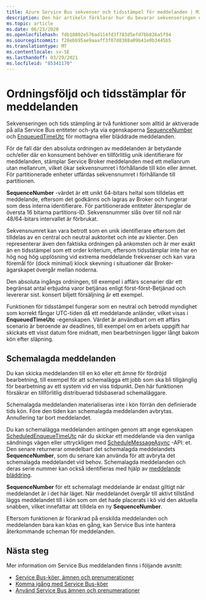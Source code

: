 ```yaml
---
title: Azure Service Bus sekvenser och tidsstämpel för meddelanden | Microsoft Docs
description: Den här artikeln förklarar hur du bevarar sekvenseringen och ordningen (med tidsstämplar) för Azure Service Bus meddelanden.
ms.topic: article
ms.date: 06/23/2020
ms.openlocfilehash: fdb18802e576ad114fd3f783d5efd7bb826a5f94
ms.sourcegitcommit: f28ebb95ae9aaaff3f87d8388a09b41e0b3445b5
ms.translationtype: MT
ms.contentlocale: sv-SE
ms.lasthandoff: 03/29/2021
ms.locfileid: "85341170"
---
```

# <a name="message-sequencing-and-timestamps"></a>Ordningsföljd och tidsstämplar för meddelanden

Sekvenseringen och tids stämpling är två funktioner som alltid är aktiverade på alla Service Bus entiteter och-yta via egenskaperna [SequenceNumber](/dotnet/api/microsoft.servicebus.messaging.brokeredmessage.sequencenumber) och [EnqueuedTimeUtc](/dotnet/api/microsoft.servicebus.messaging.brokeredmessage.enqueuedtimeutc) för mottagna eller bläddrade meddelanden.

För de fall där den absoluta ordningen av meddelanden är betydande och/eller där en konsument behöver en tillförlitlig unik identifierare för meddelanden, stämplar Service Broker meddelanden med ett mellanrum utan mellanrum, vilket ökar sekvensnumret i förhållande till kön eller ämnet. För partitionerade enheter utfärdas sekvensnumret i förhållande till partitionen.

**SequenceNumber** -värdet är ett unikt 64-bitars heltal som tilldelas ett meddelande, eftersom det godkänns och lagras av Broker och fungerar som dess interna identifierare. För partitionerade entiteter återspeglar de översta 16 bitarna partitions-ID. Sekvensnummer slås över till noll när 48/64-bitars intervallet är förbrukat.

Sekvensnumret kan vara betrott som en unik identifierare eftersom det tilldelas av en central och neutral auktoritet och inte av klienter. Den representerar även den faktiska ordningen på ankomsten och är mer exakt än en tidsstämpel som ett order kriterium, eftersom tidsstämplar inte har en hög nog hög upplösning vid extrema meddelande frekvenser och kan vara föremål för (dock minimal) klock skevning i situationer där Broker-ägarskapet övergår mellan noderna.

Den absoluta ingångs ordningen, till exempel i affärs scenarier där ett begränsat antal erbjudna varor betjänas enligt först-först-Betjänad och levererar sist. konsert biljett försäljning är ett exempel.

Funktionen för tidsstämpel fungerar som en neutral och betrodd myndighet som korrekt fångar UTC-tiden då ett meddelande anländer, vilket visas i **EnqueuedTimeUtc** -egenskapen. Värdet är användbart om ett affärs scenario är beroende av deadlines, till exempel om en arbets uppgift har skickats ett visst datum före midnatt, men bearbetningen ligger långt bakom kön efter släpning.

## <a name="scheduled-messages"></a>Schemalagda meddelanden

Du kan skicka meddelanden till en kö eller ett ämne för fördröjd bearbetning, till exempel för att schemalägga ett jobb som ska bli tillgänglig för bearbetning av ett system vid en viss tidpunkt. Den här funktionen försäkrar en tillförlitlig distribuerad tidsbaserad schemaläggare.

Schemalagda meddelanden materialiseras inte i kön förrän den definierade tids kön. Före den tiden kan schemalagda meddelanden avbrytas. Annullering tar bort meddelandet.

Du kan schemalägga meddelanden antingen genom att ange egenskapen [ScheduledEnqueueTimeUtc](/dotnet/api/microsoft.azure.servicebus.message.scheduledenqueuetimeutc) när du skickar ett meddelande via den vanliga sändnings vägen eller uttryckligen med [ScheduleMessageAsync](/dotnet/api/microsoft.azure.servicebus.queueclient.schedulemessageasync#Microsoft_Azure_ServiceBus_QueueClient_ScheduleMessageAsync_Microsoft_Azure_ServiceBus_Message_System_DateTimeOffset_) -API: et. Den senare returnerar omedelbart det schemalagda meddelandets **SequenceNumber**, som du senare kan använda för att avbryta det schemalagda meddelandet vid behov. Schemalagda meddelanden och deras serie nummer kan också identifieras med hjälp av [meddelande bläddring](message-browsing.md).

**SequenceNumber** för ett schemalagt meddelande är endast giltigt när meddelandet är i det här läget. När meddelandet övergår till aktivt tillstånd läggs meddelandet till i kön som om det hade placerats i kö vid den aktuella snabben, vilket innefattar att tilldela en ny **SequenceNumber**.

Eftersom funktionen är förankrad på enskilda meddelanden och meddelanden bara kan köas en gång, kan Service Bus inte hantera återkommande scheman för meddelanden.

## <a name="next-steps"></a>Nästa steg

Mer information om Service Bus meddelanden finns i följande avsnitt:

* [Service Bus-köer, ämnen och prenumerationer](service-bus-queues-topics-subscriptions.md)
* [Komma igång med Service Bus-köer](service-bus-dotnet-get-started-with-queues.md)
* [Använd Service Bus ämnen och prenumerationer](service-bus-dotnet-how-to-use-topics-subscriptions.md)